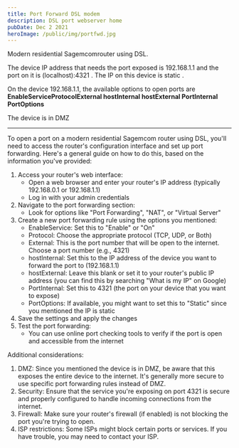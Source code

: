 ```yaml
---
title: Port Forward DSL modem
description: DSL port webserver home
pubDate: Dec 2 2021
heroImage: /public/img/portfwd.jpg
---
```


Modern residential Sagemcomrouter using DSL.

The device IP address that needs the port exposed is 192.168.1.1 and the port on it is (localhost):4321 . The IP on this device is static .

On the device 192.168.1.1, the available options to open ports are **EnableServiceProtocolExternal hostInternal hostExternal PortInternal PortOptions**

The device is in DMZ

---

To open a port on a modern residential Sagemcom router using DSL, you'll need to access the router's configuration interface and set up port forwarding. Here's a general guide on how to do this, based on the information you've provided:

1. Access your router's web interface:
   - Open a web browser and enter your router's IP address (typically 192.168.0.1 or 192.168.1.1)
   - Log in with your admin credentials
2. Navigate to the port forwarding section:
   - Look for options like "Port Forwarding", "NAT", or "Virtual Server"
3. Create a new port forwarding rule using the options you mentioned:
   - EnableService: Set this to "Enable" or "On"
   - Protocol: Choose the appropriate protocol (TCP, UDP, or Both)
   - External: This is the port number that will be open to the internet. Choose a port number (e.g., 4321)
   - hostInternal: Set this to the IP address of the device you want to forward the port to (192.168.1.1)
   - hostExternal: Leave this blank or set it to your router's public IP address (you can find this by searching "What is my IP" on Google)
   - PortInternal: Set this to 4321 (the port on your device that you want to expose)
   - PortOptions: If available, you might want to set this to "Static" since you mentioned the IP is static
4. Save the settings and apply the changes
5. Test the port forwarding:
   - You can use online port checking tools to verify if the port is open and accessible from the internet

Additional considerations:

1. DMZ: Since you mentioned the device is in DMZ, be aware that this exposes the entire device to the internet. It's generally more secure to use specific port forwarding rules instead of DMZ.
2. Security: Ensure that the service you're exposing on port 4321 is secure and properly configured to handle incoming connections from the internet.
3. Firewall: Make sure your router's firewall (if enabled) is not blocking the port you're trying to open.
4. ISP restrictions: Some ISPs might block certain ports or services. If you have trouble, you may need to contact your ISP.
